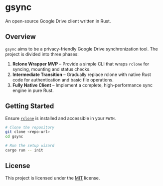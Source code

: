 # gsync

An open-source Google Drive client written in Rust.

## Overview

`gsync` aims to be a privacy-friendly Google Drive synchronization tool. The project is divided into three phases:

1. **Rclone Wrapper MVP** – Provide a simple CLI that wraps `rclone` for syncing, mounting and status checks.
2. **Intermediate Transition** – Gradually replace rclone with native Rust code for authentication and basic file operations.
3. **Fully Native Client** – Implement a complete, high-performance sync engine in pure Rust.

## Getting Started

Ensure [`rclone`](https://rclone.org/) is installed and accessible in your `PATH`.

```bash
# Clone the repository
git clone <repo-url>
cd gsync

# Run the setup wizard
cargo run -- init
```

## License

This project is licensed under the [MIT](LICENSE) license.
